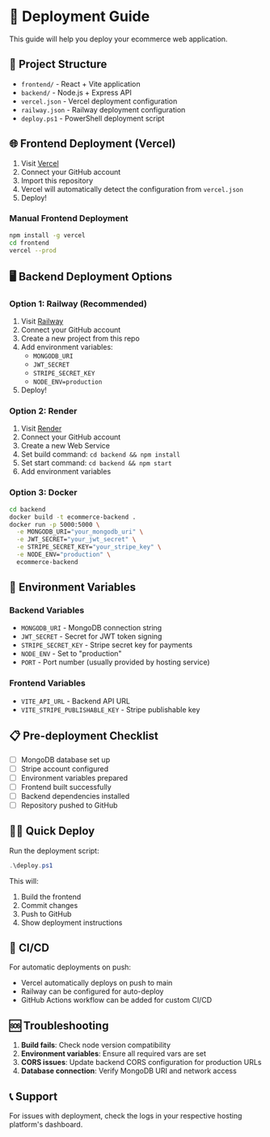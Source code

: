 # 🚀 Deployment Guide

This guide will help you deploy your ecommerce web application.

## 📁 Project Structure

- `frontend/` - React + Vite application
- `backend/` - Node.js + Express API
- `vercel.json` - Vercel deployment configuration
- `railway.json` - Railway deployment configuration
- `deploy.ps1` - PowerShell deployment script

## 🌐 Frontend Deployment (Vercel)

1. Visit [Vercel](https://vercel.com/new)
2. Connect your GitHub account
3. Import this repository
4. Vercel will automatically detect the configuration from `vercel.json`
5. Deploy!

### Manual Frontend Deployment

```bash
npm install -g vercel
cd frontend
vercel --prod
```

## 🖥️ Backend Deployment Options

### Option 1: Railway (Recommended)

1. Visit [Railway](https://railway.app)
2. Connect your GitHub account
3. Create a new project from this repo
4. Add environment variables:
   - `MONGODB_URI`
   - `JWT_SECRET`
   - `STRIPE_SECRET_KEY`
   - `NODE_ENV=production`
5. Deploy!

### Option 2: Render

1. Visit [Render](https://render.com)
2. Connect your GitHub account
3. Create a new Web Service
4. Set build command: `cd backend && npm install`
5. Set start command: `cd backend && npm start`
6. Add environment variables

### Option 3: Docker

```bash
cd backend
docker build -t ecommerce-backend .
docker run -p 5000:5000 \
  -e MONGODB_URI="your_mongodb_uri" \
  -e JWT_SECRET="your_jwt_secret" \
  -e STRIPE_SECRET_KEY="your_stripe_key" \
  -e NODE_ENV="production" \
  ecommerce-backend
```

## 🔧 Environment Variables

### Backend Variables
- `MONGODB_URI` - MongoDB connection string
- `JWT_SECRET` - Secret for JWT token signing
- `STRIPE_SECRET_KEY` - Stripe secret key for payments
- `NODE_ENV` - Set to "production"
- `PORT` - Port number (usually provided by hosting service)

### Frontend Variables
- `VITE_API_URL` - Backend API URL
- `VITE_STRIPE_PUBLISHABLE_KEY` - Stripe publishable key

## 📋 Pre-deployment Checklist

- [ ] MongoDB database set up
- [ ] Stripe account configured
- [ ] Environment variables prepared
- [ ] Frontend built successfully
- [ ] Backend dependencies installed
- [ ] Repository pushed to GitHub

## 🏃‍♂️ Quick Deploy

Run the deployment script:

```powershell
.\deploy.ps1
```

This will:
1. Build the frontend
2. Commit changes
3. Push to GitHub
4. Show deployment instructions

## 🔄 CI/CD

For automatic deployments on push:
- Vercel automatically deploys on push to main
- Railway can be configured for auto-deploy
- GitHub Actions workflow can be added for custom CI/CD

## 🆘 Troubleshooting

1. **Build fails**: Check node version compatibility
2. **Environment variables**: Ensure all required vars are set
3. **CORS issues**: Update backend CORS configuration for production URLs
4. **Database connection**: Verify MongoDB URI and network access

## 📞 Support

For issues with deployment, check the logs in your respective hosting platform's dashboard.